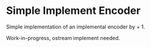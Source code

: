 # Simple Implement Encoder

Simple implementation of an implemental encoder by + 1.

Work-in-progress, ostream implement needed.
